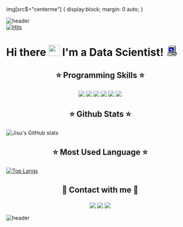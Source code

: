 
img[src$="centerme"] {
  display:block;
  margin: 0 auto;
}

![header](https://capsule-render.vercel.app/api?type=wave&color=gradient&height=300&section=header&text=Ji%20Su%20Kim&fontSize=90)  
[![Hits](https://hits.seeyoufarm.com/api/count/incr/badge.svg?url=https%3A%2F%2Fgithub.com%2Fmerry555%2Fhit-counter&count_bg=%2379C83D&title_bg=%23555555&icon=&icon_color=%23E7E7E7&title=hits&edge_flat=false)](https://hits.seeyoufarm.com)  
# Hi there <img src="https://github.com/TheDudeThatCode/TheDudeThatCode/blob/master/Assets/Hi.gif" width="30" height="30"/>  I'm a Data Scientist! <img src="https://github.com/TheDudeThatCode/TheDudeThatCode/blob/master/Assets/PC.gif" width="30" height="30"/>

## <p align="center"> :star: Programming Skills :star:</p>
<p align="center">
  <img src="https://img.shields.io/badge/Python-3776AB?style=for-the-badge&logo=python&logoColor=white" />
  <img src="https://img.shields.io/badge/JavaScript-F7DF1E?style=for-the-badge&logo=javascript&logoColor=blacke" />
  <img src="https://img.shields.io/badge/C-00599C?style=for-the-badge&logo=c&logoColor=white" />
  <img src="https://img.shields.io/badge/C%2B%2B-00599C?style=for-the-badge&logo=c%2B%2B&logoColor=white" />
  <img src="https://img.shields.io/badge/Java-ED8B00?style=for-the-badge&logo=java&logoColor=white" />
  <img src="https://img.shields.io/badge/R-276DC3?style=for-the-badge&logo=r&logoColor=white" />
</p>

## <p align="center"> :star: Github Stats :star:</p>
  ![Jisu's GitHub stats](https://github-readme-stats.vercel.app/api?username=merry555&show_icons=true&theme=radical?style=centerme)  
  
## <p align="center"> :star: Most Used Language :star:</p>

  [![Top Langs](https://github-readme-stats.vercel.app/api/top-langs/?username=merry555&layout=compact?style=centerme)](https://github.com/merry555/github-readme-stats)


## <p align="center"> :love_letter: Contact with me :love_letter:</p>

<p align="center">
  <a href="jisukim8873@gmail.com">
  <img src="https://img.shields.io/badge/-My Portfolio-blue?logo=pagekit&logoColor=white&style=for-the-badge"></a>
  <a href="jisukim8873@gmail.com">
  <img src="https://img.shields.io/badge/Gmail-D14836?style=for-the-badge&logo=gmail&logoColor=white"></a>
  <a href="https://www.linkedin.com/in/ji-su-kim-ba4874168/">
  <img src="https://img.shields.io/badge/LinkedIn-0077B5?style=for-the-badge&logo=linkedin&logoColor=white"/></a>
</p>


![header](https://capsule-render.vercel.app/api?type=wave&color=gradient&height=300&section=footer&fontSize=90)
